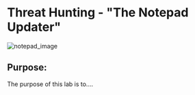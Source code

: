 # Threat Hunting - "The Notepad Updater"
![notepad_image](https://github.com/user-attachments/assets/4995403f-ae7d-48c8-86ad-36486f17275f)

## Purpose:
The purpose of this lab is to....

